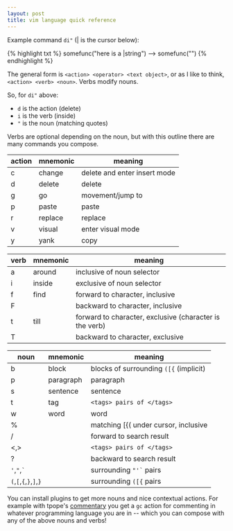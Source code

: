 ```yaml
---
layout: post
title: vim language quick reference
---
```


Example command `di"` (&#124; is the cursor below):

{% highlight txt %}
somefunc("here is a |string") --> somefunc("")
{% endhighlight %}

The general form is `<action> <operator> <text object>`, or as I like to think, `<action> <verb> <noun>`. Verbs modify nouns.

So, for `di"` above:

- `d` is the action (delete)
- `i` is the verb (inside)
- `"` is the noun (matching quotes)

Verbs are optional depending on the noun, but with this outline there are many commands you compose.

|action | mnemonic   | meaning                     |
|-------|------------|--------                     |
|c      | change     | delete and enter insert mode|
|d      | delete     | delete                      |
|g      | go         | movement/jump to            |
|p      | paste      | paste                       |
|r      | replace    | replace                     |
|v      | visual     | enter visual mode           |
|y      | yank       | copy                        |

|verb   | mnemonic   | meaning                                                |
|-------|------------|--------                                                |
|a      | around     | inclusive of noun selector                             |
|i      | inside     | exclusive of noun selector                             |
|f      | find       | forward to character, inclusive                        |
|F      |            | backward to character, inclusive                       |
|t      | till       | forward to character, exclusive (character is the verb)|
|T      |            | backward to character, exclusive                       |

|noun                   | mnemonic    | meaning                             |
|-------                |------------ |--------                             |
|b                      | block   | blocks of surrounding `([{` (implicit)                           |
|p                      | paragraph   | paragraph                           |
|s                      | sentence    | sentence                            |
|t                      | tag         | `<tags> pairs of </tags>`             |
|w                      | word        | word                                |
|%                      |             | matching [{( under cursor, inclusive|
|/                      |             | forward to search result            |
|<,>                    |             | `<tags> pairs of </tags>`             |
|?                      |             | backward to search result           |
|`'`,`"`,`` ` ``        |             | surrounding `` "'` `` pairs               |
|`(`,`[`,`{`,`}`,`]`,`}`|             | surrounding `([{` pairs               |

You can install plugins to get more nouns and nice contextual actions. For example with tpope's [commentary][1] you get a `gc` action for commenting in whatever programming language you are in -- which you can compose with any of the above nouns and verbs!

[1]: https://github.com/tpope/vim-commentary